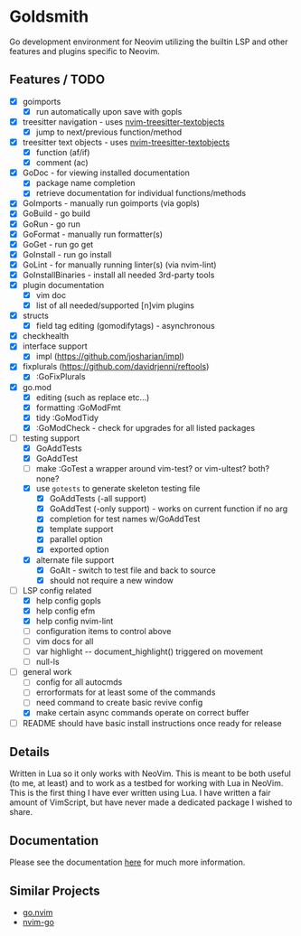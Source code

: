 # Goldsmith

Go development environment for Neovim utilizing the builtin LSP and other features and plugins specific to Neovim.

## Features / TODO
- [x] goimports
    - [x] run automatically upon save with gopls
- [x] treesitter navigation - uses [nvim-treesitter-textobjects](https://github.com/nvim-treesitter/nvim-treesitter-textobjects)
    - [x] jump to next/previous function/method
- [x] treesitter text objects - uses [nvim-treesitter-textobjects](https://github.com/nvim-treesitter/nvim-treesitter-textobjects)
    - [x] function (af/if)
    - [x] comment (ac)
- [x] GoDoc - for viewing installed documentation
    - [x] package name completion
    - [x] retrieve documentation for individual functions/methods
- [x] GoImports - manually run goimports (via gopls)
- [x] GoBuild  - go build
- [x] GoRun - go run
- [x] GoFormat - manually run formatter(s)
- [x] GoGet - run go get
- [x] GoInstall - run go install
- [x] GoLint - for manually running linter(s) (via nvim-lint)
- [x] GoInstallBinaries - install all needed 3rd-party tools
- [x] plugin documentation
    - [x] vim doc
    - [x] list of all needed/supported [n]vim plugins
- [x] structs
    - [x] field tag editing (gomodifytags) - asynchronous
- [x] checkhealth
- [x] interface support
    - [x] impl (https://github.com/josharian/impl)
- [x] fixplurals (https://github.com/davidrjenni/reftools) 
    - [x] :GoFixPlurals
- [x] go.mod 
    - [x] editing (such as replace etc...)
    - [x] formatting :GoModFmt
    - [x] tidy :GoModTidy
    - [x] :GoModCheck - check for upgrades for all listed packages
- [ ] testing support
    - [x] GoAddTests
    - [x] GoAddTest
    - [ ] make :GoTest a wrapper around vim-test? or vim-ultest? both? none?
    - [x] use `gotests` to generate skeleton testing file
        - [x] GoAddTests (-all support)
        - [x] GoAddTest (-only support) - works on current function if no arg
        - [x] completion for test names w/GoAddTest
        - [x] template support
        - [x] parallel option
        - [x] exported option
    - [x] alternate file support
        - [x] GoAlt - switch to test file and back to source
        - [x] should not require a new window
- [ ] LSP config related
    - [x] help config gopls
    - [x] help config efm
    - [x] help config nvim-lint
    - [ ] configuration items to control above
    - [ ] vim docs for all
    - [ ] var highlight -- document\_highlight() triggered on movement
    - [ ] null-ls
- [ ] general work
    - [ ] config for all autocmds
    - [ ] errorformats for at least some of the commands
    - [ ] need command to create basic revive config
    - [x] make certain async commands operate on correct buffer
- [ ] README should have basic install instructions once ready for release

## Details
Written in Lua so it only works with NeoVim. This is meant to be both useful (to me, at least) and to work as a testbed
for working with Lua in NeoVim. This is the first thing I have ever written using Lua. I have written a fair amount of
VimScript, but have never made a dedicated package I wished to share.

## Documentation
Please see the documentation [here](https://github.com/WhoIsSethDaniel/goldsmith.nvim/blob/main/doc/goldsmith.txt) for much more information.

## Similar Projects
* [go.nvim](https://github.com/ray-x/go.nvim)
* [nvim-go](https://github.com/crispgm/nvim-go)
